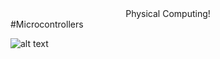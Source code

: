 <div align="center">Physical Computing!</div>
#Microcontrollers

![alt text](http://microbit.org/images/quickstart/microbit-plugged-in.gif)
